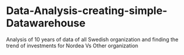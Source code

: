 # Data-Analysis-creating-simple-Datawarehouse
Analysis of 10 years of data of all Swedish organization and finding the trend of investments for Nordea Vs Other organization
